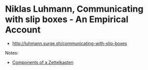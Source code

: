 # Niklas Luhmann, Communicating with slip boxes - An Empirical Account

* <http://luhmann.surge.sh/communicating-with-slip-boxes>

Notes:

*  [Components of a Zettelkasten](../20221205190051/README.md)


